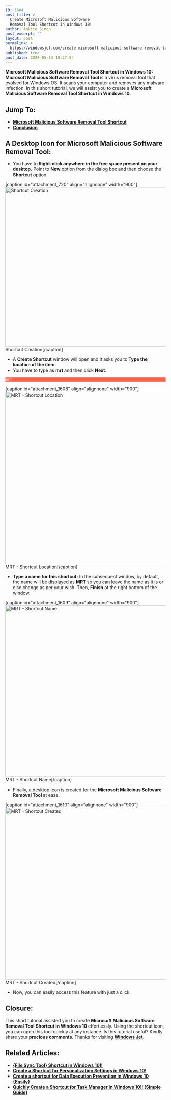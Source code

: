 ```yaml
---
ID: 1604
post_title: >
  Create Microsoft Malicious Software
  Removal Tool Shortcut in Windows 10!
author: Ankita Singh
post_excerpt: ""
layout: post
permalink: >
  https://windowsjet.com/create-microsoft-malicious-software-removal-tool-shortcut-in-windows-10-1604/
published: true
post_date: 2020-05-13 19:27:54
---
```

<strong><span class="dropcap dropcap1">M</span></strong><strong>icrosoft Malicious Software Removal Tool Shortcut in Windows 10: Microsoft Malicious Software Removal Tool </strong>is a virus removal tool that evolved for Windows OS. It scans your computer and removes any malware infection. In this short tutorial, we will assist you to create a <strong>Microsoft Malicious Software Removal Tool</strong><strong> Shortcut in Windows 10</strong>.
<h2>Jump To:</h2>
<ul>
 	<li><a href="#1"><strong>Microsoft Malicious Software Removal Tool Shortcut</strong></a></li>
 	<li><a href="#2"><strong>Conclusion</strong></a></li>
</ul>
<h2 id="1">A Desktop Icon for Microsoft Malicious Software Removal Tool:</h2>
<ul>
 	<li>You have to<b class="whb"> Right-click anywhere in the free space present on your desktop.</b> Point to <b>New</b> option from the dialog box and then choose the <b>Shortcut</b> option.</li>
</ul>
[caption id="attachment_720" align="alignnone" width="900"]<img class="size-full wp-image-720" src="https://windowsjet.com/wp-content/uploads/2020/04/shortcut.png" alt="Shortcut Creation" width="900" height="500" /> Shortcut Creation[/caption]
<ul>
 	<li>A <strong>Create Shortcut</strong> window will open and it asks you to<strong> Type the location of the item</strong>.</li>
 	<li>You have to type as <strong>mrt </strong>and then click <strong>Next</strong>.</li>
</ul>
<p style="background: Tomato;"><code style="background: Tomato; color: white;">mrt</code></p>


[caption id="attachment_1608" align="alignnone" width="900"]<img class="size-full wp-image-1608" src="https://windowsjet.com/wp-content/uploads/2020/05/mrt1.png" alt="MRT - Shortcut Location" width="900" height="540" /> MRT - Shortcut Location[/caption]
<ul>
 	<li><strong>Type a name for this shortcut:</strong> In the subsequent window, by default, the name will be displayed as <strong>MRT </strong>so you can leave the name as it is or else change as per your wish. Then, <strong>Finish</strong> at the right bottom of the window.</li>
</ul>
[caption id="attachment_1609" align="alignnone" width="900"]<img class="size-full wp-image-1609" src="https://windowsjet.com/wp-content/uploads/2020/05/mrt2.png" alt="MRT - Shortcut Name" width="900" height="538" /> MRT - Shortcut Name[/caption]
<ul>
 	<li>Finally, a desktop icon is created for the <strong>Microsoft Malicious Software Removal Tool</strong><strong> </strong>at ease.</li>
</ul>
[caption id="attachment_1610" align="alignnone" width="900"]<img class="size-full wp-image-1610" src="https://windowsjet.com/wp-content/uploads/2020/05/mrt3.png" alt="MRT - Shortcut Created" width="900" height="539" /> MRT - Shortcut Created[/caption]
<ul>
 	<li>Now, you can easily access this feature with just a click.</li>
</ul>
<h2 id="2">Closure:</h2>
This short tutorial assisted you to create <strong>Microsoft Malicious Software Removal Tool</strong> <strong>Shortcut in Windows 10 </strong>effortlessly. Using the shortcut icon, you can open this tool quickly at any instance. Is this tutorial useful? Kindly share your <strong>precious comments</strong>. Thanks for visiting <a href="https://windowsjet.com/"><strong>Windows Jet</strong></a>.
<h2>Related Articles:</h2>
<ul>
 	<li><strong><a class="LinkSuggestion__Link-sc-1mdih4x-2 jZPuuT" href="https://windowsjet.com/file-sync-tool-shortcut-in-windows-10-556/" target="_blank" rel="noopener noreferrer">{File Sync Tool} Shortcut in Windows 10!!</a></strong></li>
 	<li><strong><a class="LinkSuggestion__Link-sc-1mdih4x-2 jZPuuT" href="https://windowsjet.com/create-a-shortcut-for-personalization-settings-in-windows-10-404/" target="_blank" rel="noopener noreferrer">Create a Shortcut for Personalization Settings in Windows 10!</a></strong></li>
 	<li><strong><a class="LinkSuggestion__Link-sc-1mdih4x-2 jZPuuT" href="https://windowsjet.com/create-a-shortcut-for-data-execution-prevention-in-windows-10-easily-1153/" target="_blank" rel="noopener noreferrer">Create a shortcut for Data Execution Prevention in Windows 10 {Easily}</a></strong></li>
 	<li><strong><a class="LinkSuggestion__Link-sc-1mdih4x-2 jZPuuT" href="https://windowsjet.com/quickly-create-a-shortcut-for-task-manager-in-windows-10-simple-guide-1490/" target="_blank" rel="noopener noreferrer">Quickly Create a Shortcut for Task Manager in Windows 10!! [Simple Guide]</a></strong></li>
</ul>